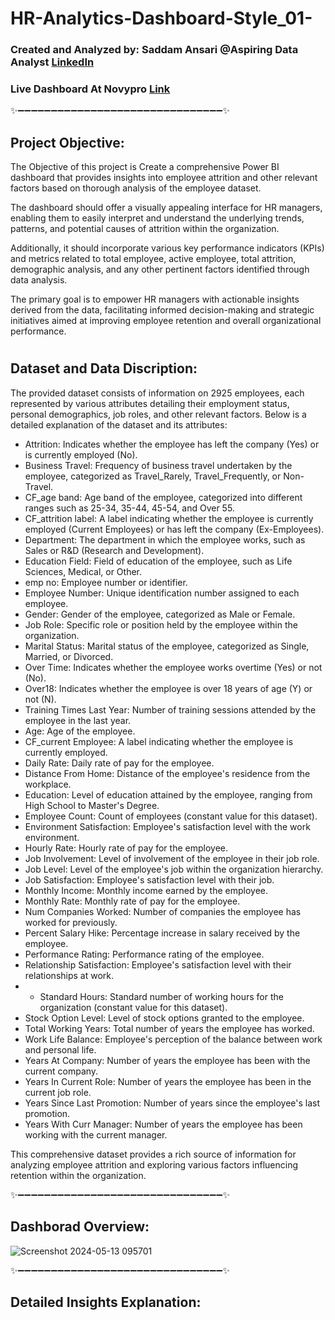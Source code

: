 # HR-Analytics-Dashboard-Style_01-
### Created and Analyzed by: Saddam Ansari @Aspiring Data Analyst [LinkedIn](https://www.linkedin.com/in/saddam-ansari-dataanalyst/)
### Live Dashboard At Novypro [Link](https://project.novypro.com/ZMInAW)

✨➖➖➖➖➖➖➖➖➖➖➖➖➖➖➖➖➖➖➖➖➖➖➖➖➖➖➖➖➖➖➖✨

## Project Objective:

The Objective of this project is Create a comprehensive Power BI dashboard that provides insights into employee attrition and other relevant factors based on thorough analysis of the employee dataset. 

The dashboard should offer a visually appealing interface for HR managers, enabling them to easily interpret and understand the underlying trends, patterns, and potential causes of attrition within the organization. 

Additionally, it should incorporate various key performance indicators (KPIs) and metrics related to total employee, active employee, total attrition, demographic analysis, and any other pertinent factors identified through data analysis. 

The primary goal is to empower HR managers with actionable insights derived from the data, facilitating informed decision-making and strategic initiatives aimed at improving employee retention and overall organizational performance.

#

## Dataset and Data Discription:
The provided dataset consists of information on 2925 employees, each represented by various attributes detailing their employment status, personal demographics, job roles, and other relevant factors. Below is a detailed explanation of the dataset and its attributes:

 * Attrition: Indicates whether the employee has left the company (Yes) or is currently employed (No).
 * Business Travel: Frequency of business travel undertaken by the employee, categorized as Travel_Rarely, Travel_Frequently, or Non-Travel.
 * CF_age band: Age band of the employee, categorized into different ranges such as 25-34, 35-44, 45-54, and Over 55.
 * CF_attrition label: A label indicating whether the employee is currently employed (Current Employees) or has left the company (Ex-Employees).
 * Department: The department in which the employee works, such as Sales or R&D (Research and Development).
 * Education Field: Field of education of the employee, such as Life Sciences, Medical, or Other.
 * emp no: Employee number or identifier.
 * Employee Number: Unique identification number assigned to each employee.
 * Gender: Gender of the employee, categorized as Male or Female.
 * Job Role: Specific role or position held by the employee within the organization.
 * Marital Status: Marital status of the employee, categorized as Single, Married, or Divorced.
 * Over Time: Indicates whether the employee works overtime (Yes) or not (No).
 * Over18: Indicates whether the employee is over 18 years of age (Y) or not (N).
 * Training Times Last Year: Number of training sessions attended by the employee in the last year.
 * Age: Age of the employee.
 * CF_current Employee: A label indicating whether the employee is currently employed.
 * Daily Rate: Daily rate of pay for the employee.
 * Distance From Home: Distance of the employee's residence from the workplace.
 * Education: Level of education attained by the employee, ranging from High School to Master's Degree.
 * Employee Count: Count of employees (constant value for this dataset).
 * Environment Satisfaction: Employee's satisfaction level with the work environment.
 * Hourly Rate: Hourly rate of pay for the employee.
 * Job Involvement: Level of involvement of the employee in their job role.
 * Job Level: Level of the employee's job within the organization hierarchy.
 * Job Satisfaction: Employee's satisfaction level with their job.
 * Monthly Income: Monthly income earned by the employee.
 * Monthly Rate: Monthly rate of pay for the employee.
 * Num Companies Worked: Number of companies the employee has worked for previously.
 * Percent Salary Hike: Percentage increase in salary received by the employee.
 * Performance Rating: Performance rating of the employee.
 * Relationship Satisfaction: Employee's satisfaction level with their relationships at work.
 *  * Standard Hours: Standard number of working hours for the organization (constant value for this dataset).
 * Stock Option Level: Level of stock options granted to the employee.
 * Total Working Years: Total number of years the employee has worked.
 * Work Life Balance: Employee's perception of the balance between work and personal life.
 * Years At Company: Number of years the employee has been with the current company.
 * Years In Current Role: Number of years the employee has been in the current job role.
 * Years Since Last Promotion: Number of years since the employee's last promotion.
 * Years With Curr Manager: Number of years the employee has been working with the current manager.

This comprehensive dataset provides a rich source of information for analyzing employee attrition and exploring various factors influencing retention within the organization.

✨➖➖➖➖➖➖➖➖➖➖➖➖➖➖➖➖➖➖➖➖➖➖➖➖➖➖➖➖➖➖➖✨

## Dashborad Overview:
![Screenshot 2024-05-13 095701](https://github.com/user-saddam123/HR-Analytics-Dashboard-Style_01-/assets/123800896/862a4cee-eb5a-4020-b14c-6cff207a1103)

✨➖➖➖➖➖➖➖➖➖➖➖➖➖➖➖➖➖➖➖➖➖➖➖➖➖➖➖➖➖➖➖✨

## Detailed Insights Explanation:



